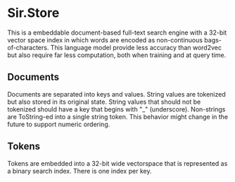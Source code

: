# Sir.Store

This is a embeddable document-based full-text search engine with a 32-bit vector space index 
in which words are encoded as non-continuous bags-of-characters. 
This language model provide less accuracy than word2vec but also require far less computation, both when training and at query time.

## Documents

Documents are separated into keys and values. 
String values are tokenized but also stored in its original state. 
String values that should not be tokenized should have a key that begins with "_" (underscore).
Non-strings are ToString-ed into a single string token. 
This behavior might change in the future to support numeric ordering. 

## Tokens

Tokens are embedded into a 32-bit wide vectorspace that is represented as a binary search index. There is one index per key.